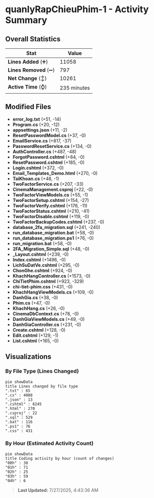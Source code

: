 # quanlyRapChieuPhim-1 - Activity Summary 

## Overall Statistics

| Stat                   | Value                                                             |
| ---------------------- | ----------------------------------------------------------------- |
| **Lines Added** (➕)   | 11058                                          |
| **Lines Removed** (➖) | 797                                        |
| **Net Change** (↕)    | 10261                |
| **Active Time** (⌚)   | 235 minutes |


## Modified Files
- **error_log.txt** (+51, -14)
- **Program.cs** (+20, -12)
- **appsettings.json** (+11, -2)
- **ResetPasswordModel.cs** (+37, -0)
- **EmailService.cs** (+817, -37)
- **PasswordResetService.cs** (+134, -0)
- **AuthController.cs** (+487, -48)
- **ForgotPassword.cshtml** (+84, -0)
- **ResetPassword.cshtml** (+185, -0)
- **Login.cshtml** (+372, -0)
- **Email_Templates_Demo.html** (+270, -0)
- **TaiKhoan.cs** (+48, -1)
- **TwoFactorService.cs** (+207, -33)
- **CinemaManagement.csproj** (+22, -0)
- **TwoFactorViewModels.cs** (+55, -1)
- **TwoFactorSetup.cshtml** (+154, -27)
- **TwoFactorVerify.cshtml** (+176, -11)
- **TwoFactorStatus.cshtml** (+210, -41)
- **TwoFactorDisable.cshtml** (+119, -0)
- **TwoFactorBackupCodes.cshtml** (+237, -0)
- **database_2fa_migration.sql** (+241, -240)
- **run_database_migration.bat** (+58, -0)
- **run_database_migration.ps1** (+76, -0)
- **run_migration.bat** (+58, -0)
- **2FA_Migration_Simple.sql** (+48, -0)
- **_Layout.cshtml** (+239, -0)
- **Index.cshtml** (+1496, -0)
- **LichSuDatVe.cshtml** (+295, -0)
- **ChonGhe.cshtml** (+924, -0)
- **KhachHangController.cs** (+1573, -0)
- **ChiTietPhim.cshtml** (+923, -329)
- **chi-tiet-phim.css** (+431, -0)
- **KhachHangViewModels.cs** (+109, -0)
- **DanhGia.cs** (+38, -0)
- **Phim.cs** (+47, -0)
- **KhachHang.cs** (+26, -0)
- **CinemaDbContext.cs** (+78, -0)
- **DanhGiaViewModels.cs** (+49, -0)
- **DanhGiaController.cs** (+231, -0)
- **Create.cshtml** (+128, -0)
- **Edit.cshtml** (+129, -1)
- **List.cshtml** (+165, -0)

## Visualizations

### By File Type (Lines Changed)

```mermaid
pie showData
title Lines changed by file type
".txt" : 65
".cs" : 4088
".json" : 13
".cshtml" : 6245
".html" : 270
".csproj" : 22
".sql" : 529
".bat" : 116
".ps1" : 76
".css" : 431
```

### By Hour (Estimated Activity Count)

```mermaid
pie showData
title Coding activity by hour (count of changes)
"00h" : 38
"01h" : 71
"02h" : 25
"03h" : 59
"04h" : 6
```


> **Last Updated:** 7/27/2025, 4:43:36 AM